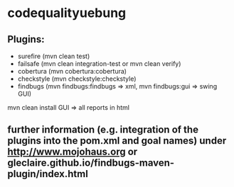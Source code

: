 # codequalityuebung

## Plugins:
+ surefire (mvn clean test)
+ failsafe (mvn clean integration-test or mvn clean verify)
+ cobertura (mvn cobertura:cobertura)
+ checkstyle (mvn checkstyle:checkstyle)
+ findbugs (mvn findbugs:findbugs => xml, mvn findbugs:gui => swing GUI)

mvn clean install GUI => all reports in html

## further information (e.g. integration of the plugins into the pom.xml and goal names) under http://www.mojohaus.org or gleclaire.github.io/findbugs-maven-plugin/index.html

